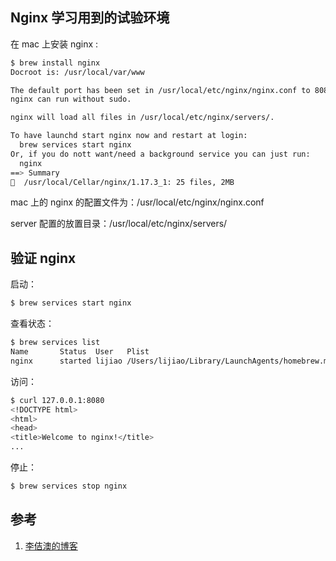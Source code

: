 ## Nginx 学习用到的试验环境

在 mac 上安装 nginx :

```sh
$ brew install nginx
Docroot is: /usr/local/var/www

The default port has been set in /usr/local/etc/nginx/nginx.conf to 8080 so that
nginx can run without sudo.

nginx will load all files in /usr/local/etc/nginx/servers/.

To have launchd start nginx now and restart at login:
  brew services start nginx
Or, if you do nott want/need a background service you can just run:
  nginx
==> Summary
🍺  /usr/local/Cellar/nginx/1.17.3_1: 25 files, 2MB
```

mac 上的 nginx 的配置文件为：/usr/local/etc/nginx/nginx.conf

server 配置的放置目录：/usr/local/etc/nginx/servers/

## 验证 nginx

启动：

```sh
$ brew services start nginx
```

查看状态：

```sh
$ brew services list
Name       Status  User   Plist
nginx      started lijiao /Users/lijiao/Library/LaunchAgents/homebrew.mxcl.nginx.plist
```

访问：

```sh
$ curl 127.0.0.1:8080
<!DOCTYPE html>
<html>
<head>
<title>Welcome to nginx!</title>
...
```

停止：

```sh
$ brew services stop nginx
```

## 参考

1. [李佶澳的博客][1]

[1]: https://www.lijiaocn.com "李佶澳的博客"
